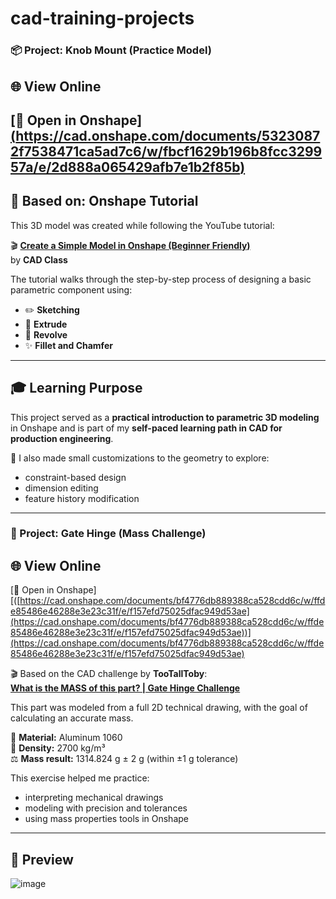 # cad-training-projects

### 📦 Project: Knob Mount (Practice Model)

## 🌐 View Online  
[🔗 Open in Onshape][(https://cad.onshape.com/documents/53230872f7538471ca5ad7c6/w/fbcf1629b196b8fcc329957a/e/2d888a065429afb7e1b2f85b)](https://cad.onshape.com/documents/53230872f7538471ca5ad7c6/w/fbcf1629b196b8fcc329957a/e/2d888a065429afb7e1b2f85b)
---

## 🎥 Based on: Onshape Tutorial

This 3D model was created while following the YouTube tutorial:

🎬 **[Create a Simple Model in Onshape (Beginner Friendly)](https://www.youtube.com/watch?v=2utLjjkXpIg)**  
by **CAD Class**

The tutorial walks through the step-by-step process of designing a basic parametric component using:

- ✏️ **Sketching**
- 🧱 **Extrude**
- 🔄 **Revolve**
- ✨ **Fillet and Chamfer**

---

## 🎓 Learning Purpose

This project served as a **practical introduction to parametric 3D modeling** in Onshape and is part of my **self-paced learning path in CAD for production engineering**.

🔧 I also made small customizations to the geometry to explore:
- constraint-based design
- dimension editing
- feature history modification

---

### 🧩 Project: Gate Hinge (Mass Challenge)

## 🌐 View Online  
[🔗 Open in Onshape][([https://cad.onshape.com/documents/bf4776db889388ca528cdd6c/w/ffde85486e46288e3e23c31f/e/f157efd75025dfac949d53ae](https://cad.onshape.com/documents/bf4776db889388ca528cdd6c/w/ffde85486e46288e3e23c31f/e/f157efd75025dfac949d53ae))](https://cad.onshape.com/documents/bf4776db889388ca528cdd6c/w/ffde85486e46288e3e23c31f/e/f157efd75025dfac949d53ae)

🎬 Based on the CAD challenge by **TooTallToby**:  
**[What is the MASS of this part? | Gate Hinge Challenge](https://www.youtube.com/watch?v=vJHViLPJNuw&t=33s)**

This part was modeled from a full 2D technical drawing, with the goal of calculating an accurate mass.

🧮 **Material:** Aluminum 1060  
📐 **Density:** 2700 kg/m³  
⚖️ **Mass result:** 1314.824 g ± 2 g (within ±1 g tolerance)

This exercise helped me practice:
- interpreting mechanical drawings
- modeling with precision and tolerances
- using mass properties tools in Onshape

---

## 📸 Preview  
![image](https://github.com/user-attachments/assets/b4023313-19d9-4bd7-89aa-d3cefdbfdd83)

